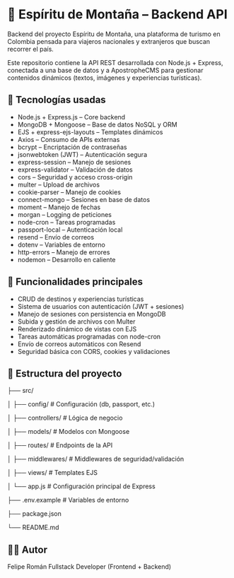 # 🌄 Espíritu de Montaña – Backend API
Backend del proyecto Espíritu de Montaña, una plataforma de turismo en Colombia pensada para viajeros nacionales y extranjeros que buscan recorrer el país.

Este repositorio contiene la API REST desarrollada con Node.js + Express, conectada a una base de datos y a ApostropheCMS para gestionar contenidos dinámicos (textos, imágenes y experiencias turísticas).

## 🚀 Tecnologías usadas

- Node.js + Express.js – Core backend
- MongoDB + Mongoose – Base de datos NoSQL y ORM
- EJS + express-ejs-layouts – Templates dinámicos
- Axios – Consumo de APIs externas
- bcrypt – Encriptación de contraseñas
- jsonwebtoken (JWT) – Autenticación segura
- express-session – Manejo de sesiones
- express-validator – Validación de datos
- cors – Seguridad y acceso cross-origin
- multer – Upload de archivos
- cookie-parser – Manejo de cookies
- connect-mongo – Sesiones en base de datos
- moment – Manejo de fechas
- morgan – Logging de peticiones
- node-cron – Tareas programadas
- passport-local – Autenticación local
- resend – Envío de correos
- dotenv – Variables de entorno
- http-errors – Manejo de errores
- nodemon – Desarrollo en caliente

## 📂 Funcionalidades principales

- CRUD de destinos y experiencias turísticas
- Sistema de usuarios con autenticación (JWT + sesiones)
- Manejo de sesiones con persistencia en MongoDB
- Subida y gestión de archivos con Multer
- Renderizado dinámico de vistas con EJS
- Tareas automáticas programadas con node-cron
- Envío de correos automáticos con Resend
- Seguridad básica con CORS, cookies y validaciones

## 📂 Estructura del proyecto

├── src/

│   ├── config/        # Configuración (db, passport, etc.)

│   ├── controllers/   # Lógica de negocio

│   ├── models/        # Modelos con Mongoose

│   ├── routes/        # Endpoints de la API

│   ├── middlewares/   # Middlewares de seguridad/validación

│   ├── views/         # Templates EJS

│   └── app.js         # Configuración principal de Express

├── .env.example       # Variables de entorno

├── package.json

└── README.md

## 👨‍💻 Autor

Felipe Román
Fullstack Developer (Frontend + Backend)
